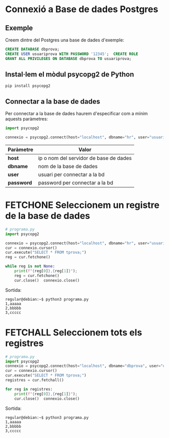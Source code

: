 # Connexió a Base de dades Postgres

## Exemple

Creem dintre del Postgres una base de dades d'exemple:

```sql
CREATE DATABASE dbprova;  
CREATE USER usuariprova WITH PASSWORD '12345';  CREATE ROLE
GRANT ALL PRIVILEGES ON DATABASE dbprova TO usuariprova;
```


## Instal·lem el mòdul psycopg2 de Python

```
pip install psycopg2
```

## Connectar a la base de dades

Per connectar a la base de dades haurem d'especificar com a mínim aquests paràmetres:

```python
import psycopg2

connexio = psycopg2.connect(host="localhost", dbname="hr", user="usuariprova", password="12345")  
```

|Paràmetre| Valor |
|---------|-------|
|**host**| ip o nom del servidor de base de dades|
|**dbname**| nom de la base de dades|
|**user**| usuari per connectar a la bd|
|**password**| password per connectar a la bd|


# FETCHONE Seleccionem un registre de la base de dades


```python
# programa.py
import psycopg2

connexio = psycopg2.connect(host="localhost", dbname="hr", user="usuariprova", password="12345")  
cur = connexio.cursor()
cur.execute("SELECT * FROM tprova;")  
reg = cur.fetchone()

while reg is not None:  
    print(f"{reg[0]},{reg[1]}");  
    reg = cur.fetchone()
    cur.close()  connexio.close()
```

Sortida:
```
regular@debian:~$ python3 programa.py
1,aaaaa  
2,bbbbb  
3,ccccc
```

# FETCHALL Seleccionem tots els registres


```python
# programa.py
import psycopg2
connexio = psycopg2.connect(host="localhost", dbname="dbprova", user="usuariprova", password="12345")  
cur = connexio.cursor()
cur.execute("SELECT * FROM tprova;")  
registres = cur.fetchall()

for reg in registres:  
    print(f"{reg[0]},{reg[1]}");
    cur.close()  connexio.close()
```

Sortida:
```
regular@debian:~$ python3 programa.py
1,aaaaa  
2,bbbbb  
3,ccccc
```




